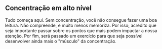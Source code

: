 ## Concentração em alto nível

Tudo começa aqui. Sem concentração, você não consegue fazer uma boa leitura. Não compreende, e muito menos memoriza. Por isso, acredito que seja importante passar sobre os pontos que mais podem impactar a nossa atenção. Por fim, será passado um exercício para que seja possível desenvolver ainda mais o "músculo" da concentração.
